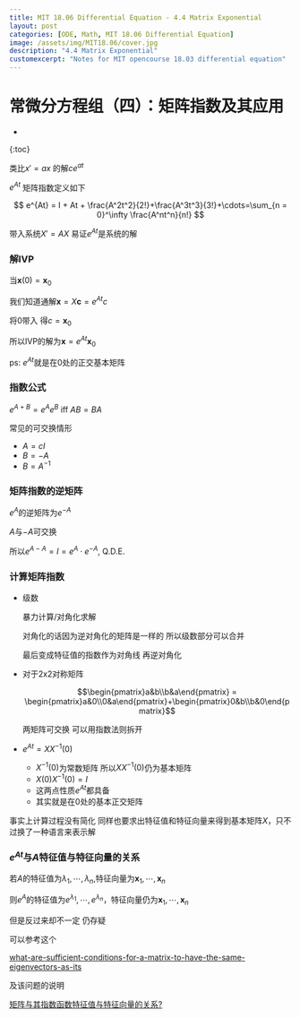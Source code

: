 ```yaml
---
title: MIT 18.06 Differential Equation - 4.4 Matrix Exponential
layout: post
categories: [ODE, Math, MIT 18.06 Differential Equation]
image: /assets/img/MIT18.06/cover.jpg
description: "4.4 Matrix Exponential"
customexcerpt: "Notes for MIT opencourse 18.03 differential equation"
---
```


# 常微分方程组（四）：矩阵指数及其应用

* 
{:toc}



类比$x' = ax$ 的解$ce^{at}$

$e^{At}$ 矩阵指数定义如下

$$
e^{At} = I + At + \frac{A^2t^2}{2!}+\frac{A^3t^3}{3!}+\cdots=\sum_{n = 0}^\infty \frac{A^nt^n}{n!}
$$

带入系统$X' = AX$ 易证$e^{At}$是系统的解

### 解IVP

当$\textbf{x}(0) = \textbf{x}_0$

我们知道通解$\textbf{x} = X\textbf{c} = e^{At}c$

将0带入 得$c = \textbf{x}_0$

所以IVP的解为$\textbf{x} = e^{At}\textbf{x}_0$

ps: $e^{At}$就是在0处的正交基本矩阵

### 指数公式

$e^{A+B} = e^{A}e^{B}$ iff $AB = BA$

常见的可交换情形

- $A = cI$
- $B = -A$
- $B = A^{-1}$

### 矩阵指数的逆矩阵

$e^{A}$的逆矩阵为$e^{-A}$

$A$与$-A$可交换

所以$e^{A-A} = I = e^{A}\cdot e^{-A}$,	Q.D.E.

### 计算矩阵指数

- 级数

  暴力计算/对角化求解

  对角化的话因为逆对角化的矩阵是一样的 所以级数部分可以合并

  最后变成特征值的指数作为对角线 再逆对角化

- 对于2x2对称矩阵

  $$\begin{pmatrix}a&b\\b&a\end{pmatrix} = \begin{pmatrix}a&0\\0&a\end{pmatrix}+\begin{pmatrix}0&b\\b&0\end{pmatrix}$$

  两矩阵可交换 可以用指数法则拆开

- $e^{At} = XX^{-1}(0)$
  - $X^{-1}(0)$为常数矩阵 所以$XX^{-1}(0)$仍为基本矩阵
  - $X(0)X^{-1}(0) = I$
  - 这两点性质$e^{At}$都具备
  - 其实就是在0处的基本正交矩阵

事实上计算过程没有简化 同样也要求出特征值和特征向量来得到基本矩阵$X$，只不过换了一种语言来表示解

### $e^{At}$与$A$特征值与特征向量的关系

若$A$的特征值为$\lambda_1,\cdots,\lambda_n$,特征向量为$\textbf{x}_1,\cdots,\textbf{x}_n$

则$e^A$的特征值为$e^{\lambda_1},\cdots,e^{\lambda_n}$，特征向量仍为$\textbf{x}_1,\cdots,\textbf{x}_n$

但是反过来却不一定 仍存疑

可以参考这个

[what-are-sufficient-conditions-for-a-matrix-to-have-the-same-eigenvectors-as-its](https://math.stackexchange.com/questions/540248/what-are-sufficient-conditions-for-a-matrix-to-have-the-same-eigenvectors-as-its?rq=1)

及该问题的说明

[矩阵与其指数函数特征值与特征向量的关系?](https://www.zhihu.com/question/368792164)